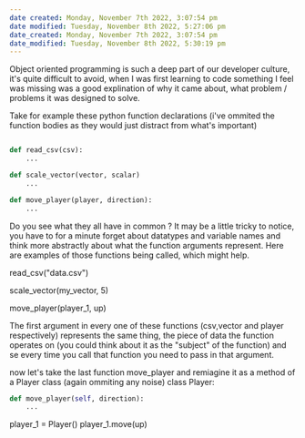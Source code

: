 ```yaml
---
date created: Monday, November 7th 2022, 3:07:54 pm
date modified: Tuesday, November 8th 2022, 5:27:06 pm
date_created: Monday, November 7th 2022, 3:07:54 pm
date_modified: Tuesday, November 8th 2022, 5:30:19 pm
---
```

Object oriented programming is such a deep part of our developer culture, it's quite difficult to avoid, when I was first learning to code
something I feel was missing was a good explination of why it came about, what problem / problems it was designed to solve.

Take for example these python function declarations
(i've ommited the function bodies as they would just distract from what's important)

```python

def read_csv(csv):
    ...

def scale_vector(vector, scalar)
    ...

def move_player(player, direction):
    ...

```

Do you see what they all have in common ? It may be a little tricky to notice, you have to for a minute forget about datatypes and variable names
and think more abstractly about what the function arguments represent.
Here are examples of those functions being called, which might help.

read_csv("data.csv")

scale_vector(my_vector, 5)

move_player(player_1, up)

The first argument in every one of these functions 
(csv,vector and player respectively) represents the same thing, the piece of data the function operates on 
(you could think about it as the "subject" of the function) and se every time you call that function you need to pass in that argument.


now let's take the last function move_player and remiagine it as a method of a Player class
(again ommiting any noise)
class Player:

```python
def move_player(self, direction):
	...
```

player_1 = Player()
player_1.move(up)


